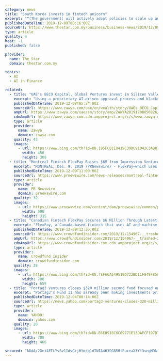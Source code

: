 ```yaml
---
category: news
title: "South Korea invests in fintech unicorn"
excerpt: "“(The government) will actively adopt policies to scale up and advance the fintech ecosystem both quantitatively and qualitatively ... Korea’s big data market has expanded 70% since 2016 and its AI tech sales by 90%. In April this year, the nation became a global pioneer in commercialising 5G network services. Investments in new ventures ..."
publishedDateTime: 2019-12-09T00:16:00Z
sourceUrl: https://www.thestar.com.my/business/business-news/2019/12/09/south-korea-invests-in-fintech-unicorn
type: article
quality: 4
heat: -1
published: false

provider:
  name: The Star
  domain: thestar.com.my

topics:
  - AI
  - AI in Finance

related:
  - title: "UAE's BECO Capital, Global Ventures invest in Silicon Valley fintech firm"
    excerpt: "Using a proprietary AI-driven approval process and blockchain technology, the Silicon Valley-based fintech provides start-ups with instant access to credit and complete control over their spending. Tribal Credit's backers include Endure Capital, 500 Startups, Valve VC, AR Ventures, Off The Grid Ventures, Rising Tide Fund, RiseUp, and Tribe Capital."
    publishedDateTime: 2019-12-08T05:24:00Z
    sourceUrl: https://www.zawya.com/uae/en/wealth/story/UAEs_BECO_Capital_Global_Ventures_invest_in_Silicon_Valley_fintech_firm-ZAWYA20191208050826/
    ampUrl: https://www.zawya.com/uae/en/story/amp/ZAWYA20191208050826/
    cdnAmpUrl: https://www-zawya-com.cdn.ampproject.org/c/s/www.zawya.com/uae/en/story/amp/ZAWYA20191208050826/
    type: article
    provider:
      name: Zawya
      domain: zawya.com
    quality: 43
    images:
      - url: https://www.bing.com/th?id=ON.195FCB1E8419C39DC91942C3AB87864A
        width: 450
        height: 300
  - title: "Montreal Fintech FlexPay Raises $6M from Impression Ventures and BMO Capital Partners"
    excerpt: "MONTREAL, Dec. 9, 2019 /PRNewswire/ - FlexPay—which uses AI and machine-learning to help merchants recover lost revenues from declined transactions—is proud to announce they raised $6 million dollars, led by Impression Ventures, with participation from BMO Capital Partners, Anges Québec and strategic partners. Credit card issuers report ..."
    publishedDateTime: 2019-12-09T11:00:00Z
    sourceUrl: https://www.prnewswire.com/news-releases/montreal-fintech-flexpay-raises-6m-from-impression-ventures-and-bmo-capital-partners-300971027.html
    type: article
    provider:
      name: PR Newswire
      domain: prnewswire.com
    quality: 32
    images:
      - url: https://www.prnewswire.com/content/dam/prnewswire/common/prn_facebook_sharing_logo.jpg
        width: 600
        height: 315
  - title: "Canadian Fintech FlexPay Secures $6 Million Through Latest Investment Round Led By Impression Ventures"
    excerpt: "FlexPay, a Canada-based fintech that uses AI and machine learning to help merchants recover lost revenues from declined transactions, announced on Monday it secured $6 million through its latest investment round, which was led by Impression Ventures with ..."
    publishedDateTime: 2019-12-09T12:25:00Z
    sourceUrl: https://www.crowdfundinsider.com/2019/12/154967-__trashed-2/
    ampUrl: https://www.crowdfundinsider.com/2019/12/154967-__trashed-2/amp/
    cdnAmpUrl: https://www-crowdfundinsider-com.cdn.ampproject.org/c/s/www.crowdfundinsider.com/2019/12/154967-__trashed-2/amp/
    type: article
    provider:
      name: Crowdfund Insider
      domain: crowdfundinsider.com
    quality: 28
    images:
      - url: https://www.bing.com/th?id=ON.7EF66A649519D722BD11F849F858CDD9
        width: 700
        height: 659
  - title: "Portag3 Ventures closes $320 million second fund focused on fintech investment"
    excerpt: "Portag3's Fund II has already been making investments prior to this final closing, and has already put money into KOHO, Clark, Integrate.ai and startup-builder Diagram Ventures, along with 13 other startups. Its first fund invested in a number of fintech-related companies, including Clearbanc, Drop, League and Wealthsimple, as well as some ..."
    publishedDateTime: 2019-12-04T00:14:00Z
    sourceUrl: https://news.yahoo.com/portag3-ventures-closes-320-million-090038986.html
    type: article
    provider:
      name: YAHOO!
      domain: yahoo.com
    quality: 20
    images:
      - url: https://www.bing.com/th?id=ON.B6E0918C6C69771E13DAFCF197D7FD2A
        width: 700
        height: 466

secured: "kDdA/2Gei4FTLYvSv1IdvGijHYo/g1dTNIA463DG8RHtEuceaX3Yf3vegMDki/iqQhnjzVjLKImpzMcSvnmxUOVX6+K+8EthZVpJbyI13o9lSW8Z0+DmMQ6jrhpYu1meNFPmIa6xORmvHhELsj1LfEt5EMqKy4zcZDkoSHPm3tJ/awlmn2RNVu61sjUH5uYVp5pORP439SkxSL0ZiR+2zTnDV3W99drgdQxDL9UkqLVMZgn4z4CXCEFzE0tHJJPy21GA7TIgOaLbTnArIhRbAw==;M6jic8c72kISBMXQJXUiwA=="
---
```


